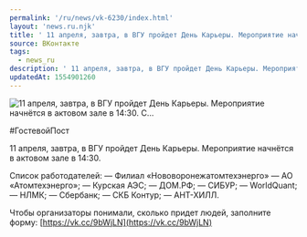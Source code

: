 ```yaml
---
permalink: '/ru/news/vk-6230/index.html'
layout: 'news.ru.njk'
title: ' 11 апреля, завтра, в ВГУ пройдет День Карьеры. Мероприятие начнётся в актовом зале в 14:30.  С…'
source: ВКонтакте
tags:
  - news_ru
description: ' 11 апреля, завтра, в ВГУ пройдет День Карьеры. Мероприятие начнётся в актовом зале в 14:30.  С…'
updatedAt: 1554901260
---
```

![ 11 апреля, завтра, в ВГУ пройдет День Карьеры. Мероприятие начнётся в актовом зале в 14:30.  С…](https://sun9-45.userapi.com/impf/c846018/v846018465/1df652/3qZ9xl7DQcg.jpg?size=1280x854&quality=96&proxy=1&sign=f7e61d85f59785480c8b149d47cad139&c_uniq_tag=CJVmDBb2TQBYjaJVPddWUfuAYK_ZOkNT8X2tasdUdEs&type=album)

#ГостевойПост

11 апреля, завтра, в ВГУ пройдет День Карьеры. Мероприятие начнётся в актовом зале в 14:30.

Список работодателей:
— Филиал «Нововоронежатомтехэнерго» — АО «Атомтехэнерго»;
— Курская АЭС;
— ДОМ.РФ;
— СИБУР;
— WorldQuant;
— НЛМК;
— Сбербанк;
— СКБ Контур;
— АНТ-ХИЛЛ.

Чтобы организаторы понимали, сколько придет людей, заполните форму: [https://vk.cc/9bWjLN](https://vk.cc/9bWjLN)
